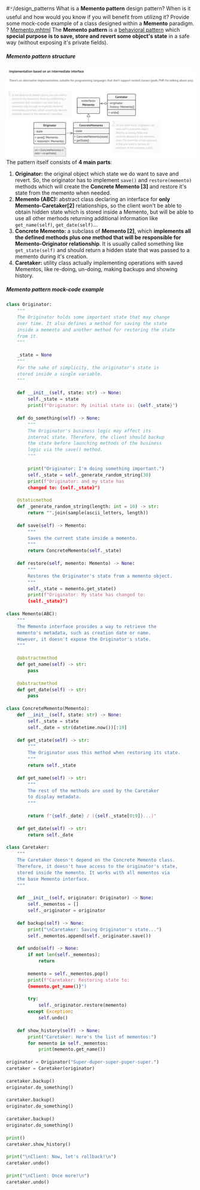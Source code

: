 #🃏/design_patterns
What is a **Memento pattern** design pattern? When is it useful and how would you know if you will benefit from utilizng it? Provide some mock-code example of a class designed within a **Memento** paradigm.
?
[Memento.mhtml](../../📁%20files/Memento.mhtml)
The **Memento pattern** is a [behavioral pattern](Behavioral%20patterns.md) which **special purpose is to save, store and revert some object's state** in a safe way (without exposing it's private fields).
##### Memento pattern structure
![Pasted image 20240904122535.png](../../📁%20files/Pasted%20image%2020240904122535.png)
The pattern itself consists of **4 main parts**:
1. **Originator:** the original object which state we do want to save and revert. So, the originator has to implement `save()` and `restore(memento)` methods which will create the **Concrete Memento \[3]** and restore it's state from the memento when needed.
2. **Memento (ABC):** abstract class declaring an interface for **only Memento-Caretaker\[2]** relationships, so the client won't be able to obtain hidden state which is stored inside a Memento, but will be able to use all other merhods returning additional information like `get_name(self)`, `get_date(self)`...
3. **Concrete Memento:** a subclass of **Memento \[2]**, which **implements all the defined methods plus one method that will be responsible for Memento-Originator relationship**. It is usually called something like `get_state(self)` and should return a hidden state that was passed to a memento during it's creation.
4. **Caretaker:** utility class actually implementing operations with saved Mementos, like re-doing, un-doing, making backups and showing history.
##### Memento pattern mock-code example
```python
class Originator:
    """
    The Originator holds some important state that may change 
    over time. It also defines a method for saving the state 
    inside a memento and another method for restoring the state 
    from it.
    """
    
    _state = None
    """
    For the sake of simplicity, the originator's state is 
    stored inside a single variable.
    """

    def __init__(self, state: str) -> None:
        self._state = state
        print(f"Originator: My initial state is: {self._state}")

    def do_something(self) -> None:
        """
        The Originator's business logic may affect its 
        internal state. Therefore, the client should backup 
        the state before launching methods of the business 
        logic via the save() method.
        """

        print("Originator: I'm doing something important.")
        self._state = self._generate_random_string(30)
        print(f"Originator: and my state has 
        changed to: {self._state}")

    @staticmethod
    def _generate_random_string(length: int = 10) -> str:
        return "".join(sample(ascii_letters, length))

    def save(self) -> Memento:
        """
        Saves the current state inside a memento.
        """
        return ConcreteMemento(self._state)

    def restore(self, memento: Memento) -> None:
        """
        Restores the Originator's state from a memento object.
        """
        self._state = memento.get_state()
        print(f"Originator: My state has changed to: 
        {self._state}")

class Memento(ABC):
    """
    The Memento interface provides a way to retrieve the 
    memento's metadata, such as creation date or name. 
    However, it doesn't expose the Originator's state.
    """

    @abstractmethod
    def get_name(self) -> str:
        pass

    @abstractmethod
    def get_date(self) -> str:
        pass

class ConcreteMemento(Memento):
    def __init__(self, state: str) -> None:
        self._state = state
        self._date = str(datetime.now())[:19]

    def get_state(self) -> str:
        """
        The Originator uses this method when restoring its state.
        """
        return self._state

    def get_name(self) -> str:
        """
        The rest of the methods are used by the Caretaker
        to display metadata.
        """

        return f"{self._date} / ({self._state[0:9]}...)"

    def get_date(self) -> str:
        return self._date

class Caretaker:
    """
    The Caretaker doesn't depend on the Concrete Memento class. 
    Therefore, it doesn't have access to the originator's state, 
    stored inside the memento. It works with all mementos via 
    the base Memento interface.
    """

    def __init__(self, originator: Originator) -> None:
        self._mementos = []
        self._originator = originator

    def backup(self) -> None:
        print("\nCaretaker: Saving Originator's state...")
        self._mementos.append(self._originator.save())

    def undo(self) -> None:
        if not len(self._mementos):
            return
            
        memento = self._mementos.pop()
        print(f"Caretaker: Restoring state to: 
        {memento.get_name()}")
        
        try:
            self._originator.restore(memento)
        except Exception:
            self.undo()

    def show_history(self) -> None:
        print("Caretaker: Here's the list of mementos:")
        for memento in self._mementos:
            print(memento.get_name())

originator = Originator("Super-duper-super-puper-super.")
caretaker = Caretaker(originator)

caretaker.backup()
originator.do_something()

caretaker.backup()
originator.do_something()

caretaker.backup()
originator.do_something()

print()
caretaker.show_history()

print("\nClient: Now, let's rollback!\n")
caretaker.undo()

print("\nClient: Once more!\n")
caretaker.undo()
```
